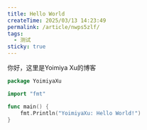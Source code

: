 ```yaml
---
title: Hello World
createTime: 2025/03/13 14:23:49
permalink: /article/nwps5zlf/
tags:
  - 测试
sticky: true
---
```


你好，这里是Yoimiya Xu的博客

```go
package YoimiyaXu

import "fmt"

func main() {
    fmt.Println("YoimiyaXu: Hello World!")
}
```